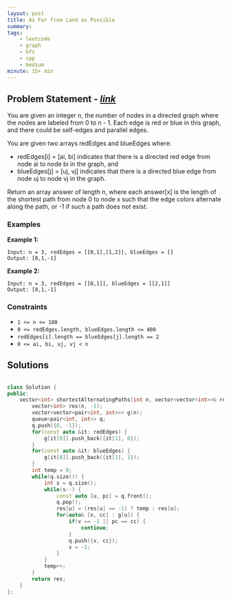 ```yaml
---
layout: post
title: As Far from Land as Possible 
summary:
tags:
    - leetcode
    - graph
    - bfs
    - cpp
    - medium
minute: 15+ min
---
```


## Problem Statement - [*link*](https://leetcode.com/problems/shortest-path-with-alternating-colors/description/)  

You are given an integer n, the number of nodes in a directed graph where the nodes are labeled from 0 to n - 1. Each edge is red or blue in this graph, and there could be self-edges and parallel edges.

You are given two arrays redEdges and blueEdges where:

+ redEdges[i] = [ai, bi] indicates that there is a directed red edge from node ai to node bi in the graph, and
+ blueEdges[j] = [uj, vj] indicates that there is a directed blue edge from node uj to node vj in the graph.

Return an array answer of length n, where each answer[x] is the length of the shortest path from node 0 to node x such that the edge colors alternate along the path, or -1 if such a path does not exist.

### Examples


**Example 1:**   
```
Input: n = 3, redEdges = [[0,1],[1,2]], blueEdges = []
Output: [0,1,-1]
```

**Example 2:**   
```
Input: n = 3, redEdges = [[0,1]], blueEdges = [[2,1]]
Output: [0,1,-1]
```


### Constraints

+ `1 <= n <= 100`
+ `0 <= redEdges.length, blueEdges.length <= 400`
+ `redEdges[i].length == blueEdges[j].length == 2`
+ `0 <= ai, bi, uj, vj < n`

## Solutions

```cpp

class Solution {
public:
    vector<int> shortestAlternatingPaths(int n, vector<vector<int>>& redEdges, vector<vector<int>>& blueEdges) {
        vector<int> res(n, -1);
        vector<vector<pair<int, int>>> g(n);
        queue<pair<int, int>> q; 
        q.push({0, -1});
        for(const auto &it: redEdges) {
            g[it[0]].push_back({it[1], 0});
        }
        for(const auto &it: blueEdges) {
            g[it[0]].push_back({it[1], 1});
        }
        int temp = 0;
        while(q.size()) {
            int s = q.size();
            while(s--) {
                const auto [u, pc] = q.front();
                q.pop();
                res[u] = (res[u] == -1) ? temp : res[u];
                for(auto& [v, cc] : g[u]) {
                    if(v == -1 || pc == cc) {
                        continue;
                    }
                    q.push({v, cc});
                    v = -1;
                }
            }
            temp++;
        }
        return res;
    }
};

```

